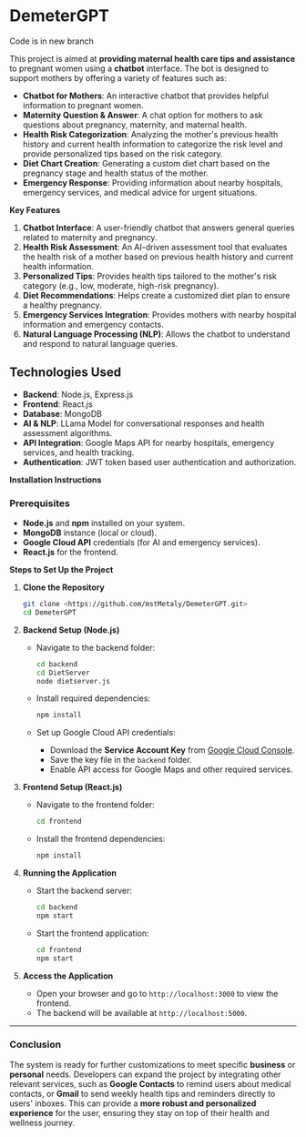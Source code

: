 # DemeterGPT
Code is in new branch

This project is aimed at **providing maternal health care tips and assistance** to pregnant women using a **chatbot** interface. The bot is designed to support mothers by offering a variety of features such as:

- **Chatbot for Mothers**: An interactive chatbot that provides helpful information to pregnant women.
- **Maternity Question & Answer**: A chat option for mothers to ask questions about pregnancy, maternity, and maternal health.
- **Health Risk Categorization**: Analyzing the mother's previous health history and current health information to categorize the risk level and provide personalized tips based on the risk category.
- **Diet Chart Creation**: Generating a custom diet chart based on the pregnancy stage and health status of the mother.
- **Emergency Response**: Providing information about nearby hospitals, emergency services, and medical advice for urgent situations.

**Key Features**

1. **Chatbot Interface**: A user-friendly chatbot that answers general queries related to maternity and pregnancy.
2. **Health Risk Assessment**: An AI-driven assessment tool that evaluates the health risk of a mother based on previous health history and current health information.
3. **Personalized Tips**: Provides health tips tailored to the mother's risk category (e.g., low, moderate, high-risk pregnancy).
4. **Diet Recommendations**: Helps create a customized diet plan to ensure a healthy pregnancy.
5. **Emergency Services Integration**: Provides mothers with nearby hospital information and emergency contacts.
6. **Natural Language Processing (NLP)**: Allows the chatbot to understand and respond to natural language queries.

## **Technologies Used**

- **Backend**: Node.js, Express.js
- **Frontend**: React.js
- **Database**: MongoDB
- **AI & NLP**: LLama Model for conversational responses and health assessment algorithms.
- **API Integration**: Google Maps API for nearby hospitals, emergency services, and health tracking.
- **Authentication**: JWT token based user authentication and authorization.

**Installation Instructions**

### **Prerequisites**

- **Node.js** and **npm** installed on your system.
- **MongoDB** instance (local or cloud).
- **Google Cloud API** credentials (for AI and emergency services).
- **React.js** for the frontend.

**Steps to Set Up the Project**

1. **Clone the Repository**
    
    ```bash
    git clone <https://github.com/mstMetaly/DemeterGPT.git>
    cd DemeterGPT
    ```
    
2. **Backend Setup (Node.js)**
    - Navigate to the backend folder:
        
        ```bash
        cd backend
        cd DietServer
        node dietserver.js
        ```
        
    - Install required dependencies:
        
        ```bash
        npm install
        ```
        
    - Set up Google Cloud API credentials:
        - Download the **Service Account Key** from [Google Cloud Console](https://console.cloud.google.com/).
        - Save the key file in the `backend` folder.
        - Enable API access for  Google Maps and other required services.
3. **Frontend Setup (React.js)**
    - Navigate to the frontend folder:
        
        ```bash
        cd frontend
        
        ```
        
    - Install the frontend dependencies:
        
        ```bash
        npm install
        
        ```
        
4. **Running the Application**
    - Start the backend server:
        
        ```bash
        cd backend
        npm start
        
        ```
        
    - Start the frontend application:
        
        ```bash
        cd frontend
        npm start
        
        ```
        
5. **Access the Application**
    - Open your browser and go to `http://localhost:3000` to view the frontend.
    - The backend will be available at `http://localhost:5000`.

---

### Conclusion

The system is ready for further customizations to meet specific **business** or **personal** needs. Developers can expand the project by integrating other relevant services, such as **Google Contacts** to remind users about medical contacts, or **Gmail** to send weekly health tips and reminders directly to users' inboxes. This can provide a **more robust and personalized experience** for the user, ensuring they stay on top of their health and wellness journey.
